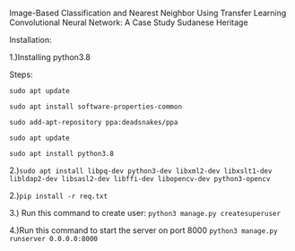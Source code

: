 Image-Based Classification and Nearest Neighbor Using Transfer Learning Convolutional Neural Network: A Case Study Sudanese Heritage   

Installation:

1.)Installing python3.8

Steps:

`sudo apt update`

`sudo apt install software-properties-common`

`sudo add-apt-repository ppa:deadsnakes/ppa`

`sudo apt update`

`sudo apt install python3.8`


2.)`sudo apt install libpq-dev python3-dev libxml2-dev libxslt1-dev libldap2-dev libsasl2-dev libffi-dev libopencv-dev python3-opencv`


2.)`pip install -r req.txt`


3.) Run this command to create user:
`python3 manage.py createsuperuser`


4.)Run this command to start the server on port 8000
`python3 manage.py runserver 0.0.0.0:8000`
